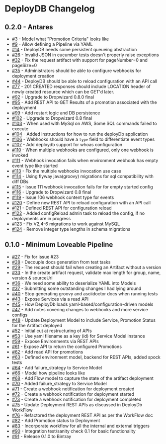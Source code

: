 # DeployDB Changelog

## 0.2.0 - Antares

* [#3](https://github.com/lookout/deploydb/issues/3) - Model what "Promotion Criteria" looks like
* [#9](https://github.com/lookout/deploydb/issues/9) - Allow defining a Pipeline via YAML
* [#14](https://github.com/lookout/deploydb/issues/14) - DeployDB needs some persistent queueing abstraction
* [#26](https://github.com/lookout/deploydb/issues/26) - Invalid JSON in cucumber tests doesn't properly raise exceptions
* [#32](https://github.com/lookout/deploydb/issues/32) - Fix the request artifact with support for pageNumber=0 and pageSize=0
* [#35](https://github.com/lookout/deploydb/issues/35) - Administrators should be able to configure webhooks for deployment creation
* [#44](https://github.com/lookout/deploydb/issues/44) - DeployDB should be able to reload configuration with an API call
* [#77](https://github.com/lookout/deploydb/issues/77) - 201 CREATED responses should include LOCATION header of newly created resource which can be GET'd later.
* [#92](https://github.com/lookout/deploydb/issues/92) - Upgrade to Dropwizard 0.8.0 final
* [#95](https://github.com/lookout/deploydb/issues/95) - Add REST API to GET Results of a promotion associated with the deployment
* [#99](https://github.com/lookout/deploydb/issues/99) - Add restart logic and DB persistence
* [#102](https://github.com/lookout/deploydb/pull/102) - Upgrade to Dropwizard 0.8 final
* [#103](https://github.com/lookout/deploydb/issues/103) - When used with MySql on AWS, Some SQL commands failed to execute 
* [#104](https://github.com/lookout/deploydb/pull/104) - Added instructions for how to run the deployDb application
* [#106](https://github.com/lookout/deploydb/issues/106) - Webhooks should have a `type` field to differentiate event types
* [#107](https://github.com/lookout/deploydb/issues/107) - Add deploydb support for whoas configuration
* [#110](https://github.com/lookout/deploydb/issues/110) - When multiple webhooks are configured, only one webhook is invoked
* [#111](https://github.com/lookout/deploydb/issues/111) - Webhook invocation fails when environment webhook has empty event type like started
* [#113](https://github.com/lookout/deploydb/pull/113) - Fix the multiple webhooks invocation use case
* [#114](https://github.com/lookout/deploydb/pull/114) - Using flyway java(groovy) migrations for sql compatibility with diff DBs
* [#115](https://github.com/lookout/deploydb/pull/115) - Issue 111 webhook invocation fails for for empty started config
* [#116](https://github.com/lookout/deploydb/pull/116) - Upgrade to Dropwizard 0.8 final
* [#119](https://github.com/lookout/deploydb/pull/119) - Issue 106 webhook content type for events
* [#120](https://github.com/lookout/deploydb/issues/120) - Define new REST API to reload configuration with an API call
* [#121](https://github.com/lookout/deploydb/pull/121) - Defined REST API for configuration reload
* [#122](https://github.com/lookout/deploydb/pull/122) - Added configReload admin task to reload the config, if no deployments are in progress
* [#123](https://github.com/lookout/deploydb/pull/123) - Fix V2,4-6 migrations to work against MySQL
* [#124](https://github.com/lookout/deploydb/pull/124) - Remove integer type lengths in schema migrations


## 0.1.0 - Minimum Loveable Pipeline

* [#27](https://github.com/lookout/deploydb/pull/27) - Fix for issue #23
* [#28](https://github.com/lookout/deploydb/issues/28) - Decouple docs generation from test tasks
* [#29](https://github.com/lookout/deploydb/issues/29) - The request should fail when creating an Artifact without a version
* [#33](https://github.com/lookout/deploydb/issues/33) - In the create artifact request, validate max length for group, name, version & sourceUrl
* [#36](https://github.com/lookout/deploydb/issues/36) - We need some ability to deserialize YAML into Models
* [#37](https://github.com/lookout/deploydb/pull/37) - Submitting some outstanding changes I had lying around
* [#40](https://github.com/lookout/deploydb/pull/40) - Stop generating groovy and asciidoctor docs when running tests
* [#43](https://github.com/lookout/deploydb/issues/43) - Expose Services via a read API
* [#45](https://github.com/lookout/deploydb/issues/45) - How DeployDb loads yaml-based/configuration-driven models
* [#47](https://github.com/lookout/deploydb/pull/47) - Add notes covering changes to webhooks and more service configs
* [#48](https://github.com/lookout/deploydb/issues/48) - Update Deployment Model to include Service, Promotion Status for the Artifact deployed
* [#52](https://github.com/lookout/deploydb/pull/52) - Initial cut at restructuring of APIs
* [#53](https://github.com/lookout/deploydb/issues/53) - Use yaml filename as a key (id) for Service Model instance
* [#59](https://github.com/lookout/deploydb/issues/59) - Expose Environments via REST APIs
* [#61](https://github.com/lookout/deploydb/issues/61) - Expose API to return the configured Promotions
* [#62](https://github.com/lookout/deploydb/pull/62) - Add read API for promotions
* [#63](https://github.com/lookout/deploydb/pull/63) - Defined environment model, backend for REST APIs, added spock tests
* [#64](https://github.com/lookout/deploydb/issues/64) - Add failure_strategy to Service Model
* [#66](https://github.com/lookout/deploydb/issues/66) - Model how pipeline looks like
* [#68](https://github.com/lookout/deploydb/issues/68) - Add Flow model to capture the state of the artifact deployment
* [#70](https://github.com/lookout/deploydb/pull/70) - Added failure_strategy to Service Model
* [#71](https://github.com/lookout/deploydb/issues/71) - Create a webhook notification for deployment created 
* [#72](https://github.com/lookout/deploydb/issues/72) - Create a webhook notification for deployment started 
* [#73](https://github.com/lookout/deploydb/issues/73) - Create a webhook notification for deployment completed
* [#75](https://github.com/lookout/deploydb/issues/75) - Update Deployment REST APIs as discussed in DeployDb WorkFlow
* [#76](https://github.com/lookout/deploydb/pull/76) - Refactored the deployment REST API as per the WorkFlow doc
* [#82](https://github.com/lookout/deploydb/issues/82) - Add Promotion status to Deployment
* [#83](https://github.com/lookout/deploydb/issues/83) - Incorporate workflow for all the internal and external triggers
* [#90](https://github.com/lookout/deploydb/issues/90) - Integration test/sanity check 0.1 for basic functionality
* [#91](https://github.com/lookout/deploydb/issues/91) - Release 0.1.0 to Bintray

